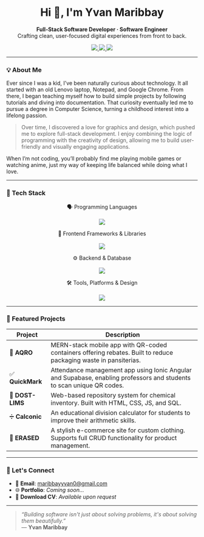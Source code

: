 <h1 align="center">Hi 👋, I'm Yvan Maribbay</h1>

<p align="center">
  <strong>Full-Stack Software Developer · Software Engineer</strong><br/>
  Crafting clean, user-focused digital experiences from front to back.
</p>

<p align="center">
  <a href="mailto:maribbayyvan0@gmail.com">
    <img src="https://img.shields.io/badge/Email-D14836?style=flat&logo=gmail&logoColor=white" />
  </a>
  <a href="https://github.com/yvanmaribbay">
    <img src="https://img.shields.io/badge/GitHub-100000?style=flat&logo=github&logoColor=white" />
  </a>
  <a href="#">
    <img src="https://img.shields.io/badge/Portfolio-Under_Development-blue?style=flat" />
  </a>
</p>

---

### 💡 About Me

Ever since I was a kid, I’ve been naturally curious about technology. It all started with an old Lenovo laptop, Notepad, and Google Chrome. From there, I began teaching myself how to build simple projects by following tutorials and diving into documentation. That curiosity eventually led me to pursue a degree in Computer Science, turning a childhood interest into a lifelong passion.

>Over time, I discovered a love for graphics and design, which pushed me to explore full-stack development. I enjoy combining the logic of programming with the creativity of design, allowing me to build user-friendly and visually engaging applications.

When I’m not coding, you’ll probably find me playing mobile games or watching anime, just my way of keeping life balanced while doing what I love.

---

### 🧰 Tech Stack

<div align="center">

🗣️ Programming Languages  
<br/>
<img src="https://skillicons.dev/icons?i=html,python,java" /><br/>

🎨 Frontend Frameworks & Libraries  
<br/>
<img src="https://skillicons.dev/icons?i=react,angular,vue,tailwindcss" />

⚙️ Backend & Database  
<br/>
<img src="https://skillicons.dev/icons?i=nodejs,express,mongodb,mysql,supabase,firebase" /><br/>

🛠️ Tools, Platforms & Design  
<br/>
<img src="https://skillicons.dev/icons?i=git,github,figma" />

</div>


---

### 🚀 Featured Projects

| Project | Description |
|--------|-------------|
| 🔁 **AQRO** | MERN-stack mobile app with QR-coded containers offering rebates. Built to reduce packaging waste in pansiterias. |
| ✅ **QuickMark** | Attendance management app using Ionic Angular and Supabase, enabling professors and students to scan unique QR codes. |
| 🧪 **DOST-LIMS** | Web-based repository system for chemical inventory. Built with HTML, CSS, JS, and SQL. |
| ➗ **Calconic** | An educational division calculator for students to improve their arithmetic skills. |
| 🧥 **ERASED** | A stylish e-commerce site for custom clothing. Supports full CRUD functionality for product management. |

---


### 📨 Let's Connect

- 📧 **Email**: [maribbayyvan0@gmail.com](mailto:maribbayyvan0@gmail.com)  
- 🌐 **Portfolio**: *Coming soon...*  
- 💼 **Download CV**: *Available upon request*

---

> _“Building software isn't just about solving problems, it's about solving them beautifully.”_  
> — **Yvan Maribbay**
